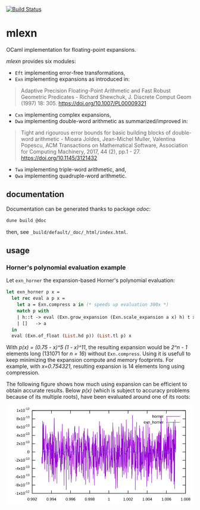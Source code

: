 [![Build Status](https://travis-ci.com/thvnx/mlexn.svg?branch=master)](https://travis-ci.com/thvnx/mlexn)

# mlexn

OCaml implementation for floating-point expansions.

_mlexn_ provides six modules:
- `Eft` implementing error-free transformations,
- `Exn` implementing expansions as introduced in:

> Adaptive Precision Floating-Point Arithmetic and Fast Robust Geometric
> Predicates - Richard Shewchuk, J. Discrete Comput Geom (1997) 18: 305.
> https://doi.org/10.1007/PL00009321

- `Cxn` implementing complex expansions,
- `Dwa` implementing double-word arithmetic as summarized/improved in:

> Tight and rigourous error bounds for basic building blocks of double-word
> arithmetic - Mioara Joldes, Jean-Michel Muller, Valentina Popescu, ACM
> Transactions on Mathematical Software, Association for Computing Machinery,
> 2017, 44 (2), pp.1 - 27. https://doi.org/10.1145/3121432

- `Twa` implementing triple-word arithmetic, and,
- `Qwa` implementing quadruple-word arithmetic.

## documentation

Documentation can be generated thanks to package _odoc_:

```bash
dune build @doc
```

then, see `_build/default/_doc/_html/index.html`.

## usage

### Horner's polynomial evaluation example

Let `exn_horner` the expansion-based Horner's polynomial evaluation:

```ocaml
let exn_horner p x =
  let rec eval a p x =
    let a = Exn.compress a in (* speeds up evaluation 300x *)
    match p with
    | h::t -> eval (Exn.grow_expansion (Exn.scale_expansion a x) h) t x
    | []   -> a
  in
  eval (Exn.of_float (List.hd p)) (List.tl p) x
```

With _p(x) = (0.75 - x)^5 (1 - x)^11_, the resulting expansion would be _2^n -
1_ elements long (131071 for _n = 16_) without `Exn.compress`. Using it is
usefull to keep minimizing the expansion compute and memory footprints. For
example, with _x=0.754321_, resulting expansion is 14 elements long using
compression.

The following figure shows how much using expansion can be efficient to obtain
accurate results. Below _p(x)_ (which is subject to accuracy problems because of
its multiple roots), have been evaluated around one of its roots:

![](testsuite/horner.svg)
